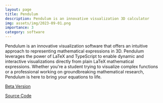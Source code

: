 ```yaml
---
layout: page
title: Pendulum
description: Pendulum is an innovative visualization 3D calculator
img: assets/img/2023-09-01.png
importance: 3
category: software
---
```


Pendulum is an innovative visualization software that offers an intuitive approach to representing mathematical expressions in 3D. Pendulum leverages the power of LaTeX and TypeScript to enable dynamic and interactive visualizations directly from plain LaTeX mathematical expressions. Whether you're a student trying to visualize complex functions or a professional working on groundbreaking mathematical research, Pendulum is here to bring your equations to life.

[Beta Version](https://cloudnest.org/pendulum/beta/)

[Source Code](https://github.com/Pendulum-Calculator/Pendulum-beta)